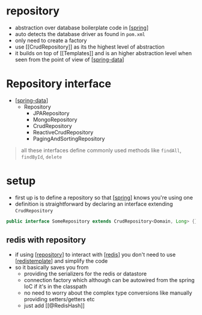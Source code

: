 # repository

- abstraction over database boilerplate code in [[spring]]
- auto detects the database driver as found in `pom.xml`
- only need to create a factory
- use [[CrudRepository]] as its the highest level of abstraction
- it builds on top of [[Templates]] and is an higher abstraction level when seen from the point of view of [[spring-data]]

# Repository interface

- [[spring-data]]
  - Repository
    - JPARepository
    - MongoRepository
    - CrudRepository
    - ReactiveCrudRepository
    - PagingAndSortingRepository

> all these interfaces define commonly used methods like `findAll`, `findById`, `delete`

# setup

- first up is to define a repository so that [[spring]] knows you're using one
- definition is straightforward by declaring an interface extending `CrudRepository`

```java
public interface SomeRepository extends CrudRepository<Domain, Long> {}
```

## redis with repository

- if using [[repository]] to interact with [[redis]] you don't need to use [[redistemplate]] and simplify the code
- so it basically saves you from
  - providing the serializers for the redis or datastore
  - connection factory which although can be autowired from the spring IoC if it's in the classpath
  - no need to worry about the complex type conversions like manually providing setters/getters etc
  - just add [[@RedisHash]]

[//begin]: # "Autogenerated link references for markdown compatibility"
[spring]: spring.md "spring"
[spring-data]: spring-data.md "spring-data"
[repository]: repository.md "repository"
[redis]: redis.md "redis"
[redistemplate]: redistemplate.md "RedisTemplate"
[//end]: # "Autogenerated link references"
